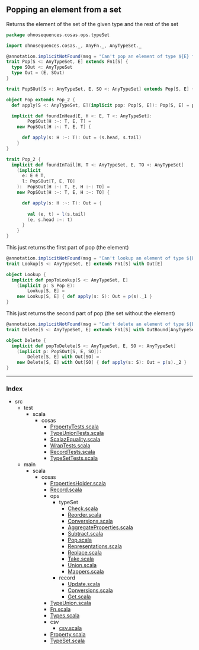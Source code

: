 
## Popping an element from a set

Returns the element of the set of the given type and the rest of the set


```scala
package ohnosequences.cosas.ops.typeSet

import ohnosequences.cosas._, AnyFn._, AnyTypeSet._

@annotation.implicitNotFound(msg = "Can't pop an element of type ${E} from the set ${S}")
trait Pop[S <: AnyTypeSet, E] extends Fn1[S] {
  type SOut <: AnyTypeSet
  type Out = (E, SOut)
}

trait PopSOut[S <: AnyTypeSet, E, SO <: AnyTypeSet] extends Pop[S, E] { type SOut = SO }

object Pop extends Pop_2 {
  def apply[S <: AnyTypeSet, E](implicit pop: Pop[S, E]): Pop[S, E] = pop

  implicit def foundInHead[E, H <: E, T <: AnyTypeSet]: 
        PopSOut[H :~: T, E, T] =
    new PopSOut[H :~: T, E, T] { 

      def apply(s: H :~: T): Out = (s.head, s.tail)
    }
}

trait Pop_2 {
  implicit def foundInTail[H, T <: AnyTypeSet, E, TO <: AnyTypeSet]
    (implicit 
      e: E ∈ T, 
      l: PopSOut[T, E, TO]
    ):  PopSOut[H :~: T, E, H :~: TO] =
    new PopSOut[H :~: T, E, H :~: TO] { 

      def apply(s: H :~: T): Out = {
        
        val (e, t) = l(s.tail)
        (e, s.head :~: t)
      }
    }
}
```

This just returns the first part of pop (the element)

```scala
@annotation.implicitNotFound(msg = "Can't lookup an element of type ${E} from the set ${S}")
trait Lookup[S <: AnyTypeSet, E] extends Fn1[S] with Out[E]

object Lookup {
  implicit def popToLookup[S <: AnyTypeSet, E]
    (implicit p: S Pop E): 
        Lookup[S, E] = 
    new Lookup[S, E] { def apply(s: S): Out = p(s)._1 }
}
```

This just returns the second part of pop (the set without the element)

```scala
@annotation.implicitNotFound(msg = "Can't delete an element of type ${E} from the set ${S}")
trait Delete[S <: AnyTypeSet, E] extends Fn1[S] with OutBound[AnyTypeSet]

object Delete {
  implicit def popToDelete[S <: AnyTypeSet, E, SO <: AnyTypeSet]
    (implicit p: PopSOut[S, E, SO]): 
        Delete[S, E] with Out[SO] = 
    new Delete[S, E] with Out[SO] { def apply(s: S): Out = p(s)._2 }
}

```


------

### Index

+ src
  + test
    + scala
      + cosas
        + [PropertyTests.scala][test/scala/cosas/PropertyTests.scala]
        + [TypeUnionTests.scala][test/scala/cosas/TypeUnionTests.scala]
        + [ScalazEquality.scala][test/scala/cosas/ScalazEquality.scala]
        + [WrapTests.scala][test/scala/cosas/WrapTests.scala]
        + [RecordTests.scala][test/scala/cosas/RecordTests.scala]
        + [TypeSetTests.scala][test/scala/cosas/TypeSetTests.scala]
  + main
    + scala
      + cosas
        + [PropertiesHolder.scala][main/scala/cosas/PropertiesHolder.scala]
        + [Record.scala][main/scala/cosas/Record.scala]
        + ops
          + typeSet
            + [Check.scala][main/scala/cosas/ops/typeSet/Check.scala]
            + [Reorder.scala][main/scala/cosas/ops/typeSet/Reorder.scala]
            + [Conversions.scala][main/scala/cosas/ops/typeSet/Conversions.scala]
            + [AggregateProperties.scala][main/scala/cosas/ops/typeSet/AggregateProperties.scala]
            + [Subtract.scala][main/scala/cosas/ops/typeSet/Subtract.scala]
            + [Pop.scala][main/scala/cosas/ops/typeSet/Pop.scala]
            + [Representations.scala][main/scala/cosas/ops/typeSet/Representations.scala]
            + [Replace.scala][main/scala/cosas/ops/typeSet/Replace.scala]
            + [Take.scala][main/scala/cosas/ops/typeSet/Take.scala]
            + [Union.scala][main/scala/cosas/ops/typeSet/Union.scala]
            + [Mappers.scala][main/scala/cosas/ops/typeSet/Mappers.scala]
          + record
            + [Update.scala][main/scala/cosas/ops/record/Update.scala]
            + [Conversions.scala][main/scala/cosas/ops/record/Conversions.scala]
            + [Get.scala][main/scala/cosas/ops/record/Get.scala]
        + [TypeUnion.scala][main/scala/cosas/TypeUnion.scala]
        + [Fn.scala][main/scala/cosas/Fn.scala]
        + [Types.scala][main/scala/cosas/Types.scala]
        + csv
          + [csv.scala][main/scala/cosas/csv/csv.scala]
        + [Property.scala][main/scala/cosas/Property.scala]
        + [TypeSet.scala][main/scala/cosas/TypeSet.scala]

[test/scala/cosas/PropertyTests.scala]: ../../../../../test/scala/cosas/PropertyTests.scala.md
[test/scala/cosas/TypeUnionTests.scala]: ../../../../../test/scala/cosas/TypeUnionTests.scala.md
[test/scala/cosas/ScalazEquality.scala]: ../../../../../test/scala/cosas/ScalazEquality.scala.md
[test/scala/cosas/WrapTests.scala]: ../../../../../test/scala/cosas/WrapTests.scala.md
[test/scala/cosas/RecordTests.scala]: ../../../../../test/scala/cosas/RecordTests.scala.md
[test/scala/cosas/TypeSetTests.scala]: ../../../../../test/scala/cosas/TypeSetTests.scala.md
[main/scala/cosas/PropertiesHolder.scala]: ../../PropertiesHolder.scala.md
[main/scala/cosas/Record.scala]: ../../Record.scala.md
[main/scala/cosas/ops/typeSet/Check.scala]: Check.scala.md
[main/scala/cosas/ops/typeSet/Reorder.scala]: Reorder.scala.md
[main/scala/cosas/ops/typeSet/Conversions.scala]: Conversions.scala.md
[main/scala/cosas/ops/typeSet/AggregateProperties.scala]: AggregateProperties.scala.md
[main/scala/cosas/ops/typeSet/Subtract.scala]: Subtract.scala.md
[main/scala/cosas/ops/typeSet/Pop.scala]: Pop.scala.md
[main/scala/cosas/ops/typeSet/Representations.scala]: Representations.scala.md
[main/scala/cosas/ops/typeSet/Replace.scala]: Replace.scala.md
[main/scala/cosas/ops/typeSet/Take.scala]: Take.scala.md
[main/scala/cosas/ops/typeSet/Union.scala]: Union.scala.md
[main/scala/cosas/ops/typeSet/Mappers.scala]: Mappers.scala.md
[main/scala/cosas/ops/record/Update.scala]: ../record/Update.scala.md
[main/scala/cosas/ops/record/Conversions.scala]: ../record/Conversions.scala.md
[main/scala/cosas/ops/record/Get.scala]: ../record/Get.scala.md
[main/scala/cosas/TypeUnion.scala]: ../../TypeUnion.scala.md
[main/scala/cosas/Fn.scala]: ../../Fn.scala.md
[main/scala/cosas/Types.scala]: ../../Types.scala.md
[main/scala/cosas/csv/csv.scala]: ../../csv/csv.scala.md
[main/scala/cosas/Property.scala]: ../../Property.scala.md
[main/scala/cosas/TypeSet.scala]: ../../TypeSet.scala.md